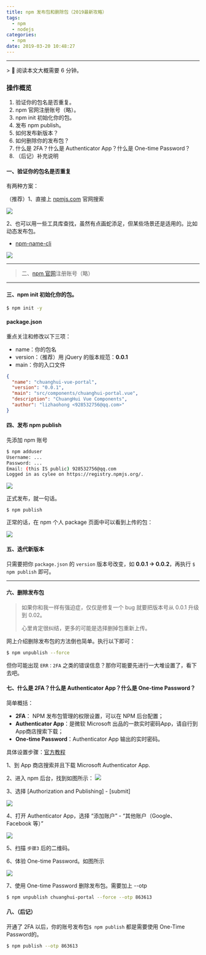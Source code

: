```yaml
---
title: npm 发布包和删除包（2019最新攻略）
tags:
  - npm
  - nodejs
categories:
  - npm
date: 2019-03-20 10:48:27
---
```


<hr>
> 📖 阅读本文大概需要 6 分钟。

### 操作概览
1. 验证你的包名是否重复。
2. npm 官网注册账号（略）。
3. npm init 初始化你的包。
4. 发布 npm publish。
5. 如何发布新版本？
6. 如何删除你的发布包？
7. 什么是 2FA？什么是 Authenticator App？什么是 One-time Password？
8. （后记）补充说明

#### 一、验证你的包名是否重复

有两种方案：

（推荐）1、直接上 [npmjs.com](https://www.npmjs.com/) 官网搜索

![](http://wx1.sinaimg.cn/large/006ar8zggy1g18zx67djmj30ry075756.jpg)

2、也可以用一些工具库查找，虽然有点画蛇添足，但某些场景还是适用的。比如动态发布包。

- [npm-name-cli](https://github.com/sindresorhus/npm-name-cli)

![](https://github.com/sindresorhus/npm-name-cli/raw/master/screenshot.gif)


---

> 二、[npm 官网](https://www.npmjs.com/login)注册账号（略）


---

#### 三、npm init 初始化你的包。

```bash
$ npm init -y
```

#### package.json

重点关注和修改以下三项：

- name：你的包名
- version：（推荐）用 jQuery 的版本规范：**0.0.1**
- main：你的入口文件

```json
{
  "name": "chuanghui-vue-portal",
  "version": "0.0.1",
  "main": "src/components/chuanghui-portal.vue",
  "description": "ChuangHui Vue Components",
  "author": "lizhaohong <928532756@qq.com>"
}
```

#### 四、发布 npm publish

先添加 npm 账号
```bash
$ npm adduser 
Username: ...
Password: ...
Email: (this IS public) 928532756@qq.com
Logged in as cylee on https://registry.npmjs.org/.
```

![](http://wx3.sinaimg.cn/large/006ar8zggy1g19101gkfzj30g003m0sr.jpg)

正式发布，就一句话。

```
$ npm publish
```

正常的话，在 npm 个人 package 页面中可以看到上传的包：

![](http://wx1.sinaimg.cn/large/006ar8zggy1g1911ff0s4j31h20fdwgp.jpg)

#### 五、迭代新版本

只需要把你 `package.json` 的 `version` 版本号改变，如 **0.0.1 -> 0.0.2**，再执行 `$ npm publish` 即可。


---


#### 六、删除发布包

> 如果你和我一样有强迫症，仅仅是修复一个 bug 就要把版本号从 0.0.1 升级到 0.02。
>
> 心里肯定很纠结，更多的可能是选择删掉包重新上传。

网上介绍删除发布包的方法倒也简单。执行以下即可：

```bash
$ npm unpublish --force
```

但你可能出现 `ERR：2FA` 之类的错误信息？那你可能要先进行一大堆设置了，看下去吧。

#### 七、什么是 2FA？什么是 Authenticator App？什么是 One-time Password？

简单概括：
- **2FA**： NPM 发布包管理的权限设置，可以在 NPM 后台配置；
- **Authenticator App**：是微软 Microsoft 出品的一款实时密码App，请自行到App商店搜索下载；
- **One-time Password**：Authenticator App 输出的实时密码。

具体设置步骤：[官方教程](https://docs.npmjs.com/configuring-two-factor-authentication)

1、到 App 商店搜索并且下载 Microsoft Authenticator App.


2、进入 npm 后台，找到如图所示：
![](http://wx3.sinaimg.cn/large/006ar8zggy1g191w9ghp3j318n0myacc.jpg)

3、选择 [Authorization and Publishing] - [submit]

![](http://wx2.sinaimg.cn/large/006ar8zggy1g191xx4oacj30gt0nidh6.jpg)

4、打开 Authenticator App，选择 “添加账户” - “其他账户（Google、Facebook 等）”

![](http://wx3.sinaimg.cn/large/006ar8zggy1g192bkruiyj30cd09ydh9.jpg)

5、扫描 `步骤3` 后的二维码。

6、体验  One-time Password。如图所示

![](http://wx2.sinaimg.cn/large/006ar8zggy1g192dhbrgyj30c106sq3w.jpg)

7、使用 One-time Password 删除发布包。需要加上 --otp <One-time Password>

```bash
$ npm unpublish chuanghui-portal --force --otp 863613
```

#### 八、（后记）

开通了 2FA 以后，你的账号发布包`$ npm publish` 都是需要使用 One-Time Password的。

```bash
$ npm publish --otp 863613
```